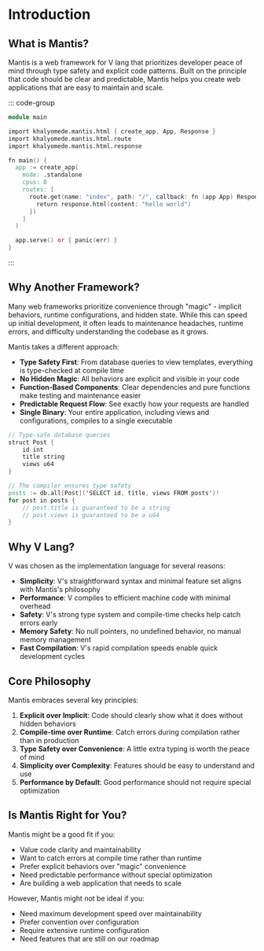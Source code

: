 # Introduction

## What is Mantis?

Mantis is a web framework for V lang that prioritizes developer peace of mind through type safety and explicit code patterns. Built on the principle that code should be clear and predictable, Mantis helps you create web applications that are easy to maintain and scale.

::: code-group

```v [main.v]
module main

import khalyomede.mantis.html { create_app, App, Response }
import khalyomede.mantis.html.route
import khalyomede.mantis.html.response

fn main() {
  app := create_app(
    mode: .standalone
    cpus: 8
    routes: [
      route.get(name: "index", path: "/", callback: fn (app App) Response {
        return response.html(content: "hello world")
      })
    ]
  )

  app.serve() or { panic(err) }
}
```

:::

## Why Another Framework?

Many web frameworks prioritize convenience through "magic" - implicit behaviors, runtime configurations, and hidden state. While this can speed up initial development, it often leads to maintenance headaches, runtime errors, and difficulty understanding the codebase as it grows.

Mantis takes a different approach:

- **Type Safety First**: From database queries to view templates, everything is type-checked at compile time
- **No Hidden Magic**: All behaviors are explicit and visible in your code
- **Function-Based Components**: Clear dependencies and pure functions make testing and maintenance easier
- **Predictable Request Flow**: See exactly how your requests are handled
- **Single Binary**: Your entire application, including views and configurations, compiles to a single executable

```v
// Type-safe database queries
struct Post {
    id int
    title string
    views u64
}

// The compiler ensures type safety
posts := db.all[Post]('SELECT id, title, views FROM posts')!
for post in posts {
    // post.title is guaranteed to be a string
    // post.views is guaranteed to be a u64
}
```

## Why V Lang?

V was chosen as the implementation language for several reasons:

- **Simplicity**: V's straightforward syntax and minimal feature set aligns with Mantis's philosophy
- **Performance**: V compiles to efficient machine code with minimal overhead
- **Safety**: V's strong type system and compile-time checks help catch errors early
- **Memory Safety**: No null pointers, no undefined behavior, no manual memory management
- **Fast Compilation**: V's rapid compilation speeds enable quick development cycles

## Core Philosophy

Mantis embraces several key principles:

1. **Explicit over Implicit**: Code should clearly show what it does without hidden behaviors
2. **Compile-time over Runtime**: Catch errors during compilation rather than in production
3. **Type Safety over Convenience**: A little extra typing is worth the peace of mind
4. **Simplicity over Complexity**: Features should be easy to understand and use
5. **Performance by Default**: Good performance should not require special optimization

## Is Mantis Right for You?

Mantis might be a good fit if you:

- Value code clarity and maintainability
- Want to catch errors at compile time rather than runtime
- Prefer explicit behaviors over "magic" convenience
- Need predictable performance without special optimization
- Are building a web application that needs to scale

However, Mantis might not be ideal if you:

- Need maximum development speed over maintainability
- Prefer convention over configuration
- Require extensive runtime configuration
- Need features that are still on our roadmap
